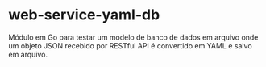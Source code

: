 # web-service-yaml-db

Módulo em Go para testar um modelo de banco de dados em arquivo onde um objeto JSON recebido por RESTful API é convertido em YAML e salvo em arquivo.
